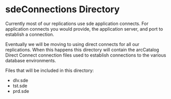 # sdeConnections Directory

Currently most of our replications use sde application connects.  For 
application connects you would provide, the application server, and 
port to establish a connection.

Eventually we will be moving to using direct connects for all our
replications.  When this happens this directory will contain the 
arcCatalog Direct Connect connection files used to establish connections
to the various database environments.

Files that will be included in this directory:

- dlv.sde
- tst.sde
- prd.sde

